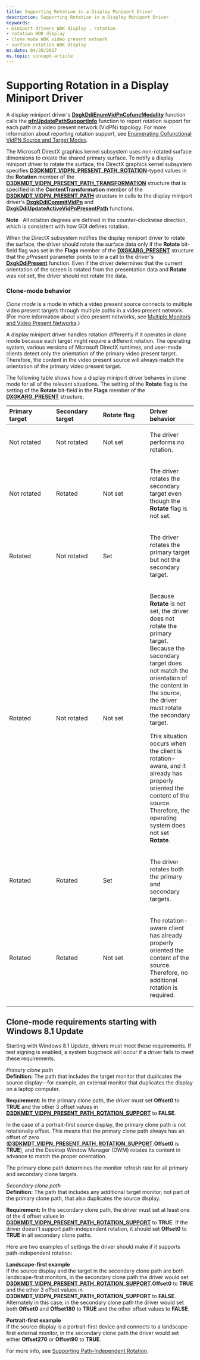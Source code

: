 ```yaml
---
title: Supporting Rotation in a Display Miniport Driver
description: Supporting Rotation in a Display Miniport Driver
keywords:
- miniport drivers WDK display , rotation
- rotation WDK display
- clone mode WDK video present network
- surface rotation WDK display
ms.date: 04/20/2017
ms.topic: concept-article
---
```


# Supporting Rotation in a Display Miniport Driver


A display miniport driver's [**DxgkDdiEnumVidPnCofuncModality**](/windows-hardware/drivers/ddi/d3dkmddi/nc-d3dkmddi-dxgkddi_enumvidpncofuncmodality) function calls the [**pfnUpdatePathSupportInfo**](/windows-hardware/drivers/ddi/d3dkmddi/nc-d3dkmddi-dxgkddi_vidpntopology_updatepathsupportinfo) function to report rotation support for each path in a video present network (VidPN) topology. For more information about reporting rotation support, see [Enumerating Cofunctional VidPN Source and Target Modes](enumerating-cofunctional-vidpn-source-and-target-modes.md).

The Microsoft DirectX graphics kernel subsystem uses non-rotated surface dimensions to create the shared primary surface. To notify a display miniport driver to rotate the surface, the DirectX graphics kernel subsystem specifies [**D3DKMDT\_VIDPN\_PRESENT\_PATH\_ROTATION**](/windows-hardware/drivers/ddi/d3dkmdt/ne-d3dkmdt-_d3dkmdt_vidpn_present_path_rotation)-typed values in the **Rotation** member of the [**D3DKMDT\_VIDPN\_PRESENT\_PATH\_TRANSFORMATION**](/windows-hardware/drivers/ddi/d3dkmdt/ns-d3dkmdt-_d3dkmdt_vidpn_present_path_transformation) structure that is specified in the **ContentTransformation** member of the [**D3DKMDT\_VIDPN\_PRESENT\_PATH**](/windows-hardware/drivers/ddi/d3dkmdt/ns-d3dkmdt-_d3dkmdt_vidpn_present_path) structure in calls to the display miniport driver's [**DxgkDdiCommitVidPn**](/windows-hardware/drivers/ddi/d3dkmddi/nc-d3dkmddi-dxgkddi_commitvidpn) and [**DxgkDdiUpdateActiveVidPnPresentPath**](/windows-hardware/drivers/ddi/d3dkmddi/nc-d3dkmddi-dxgkddi_updateactivevidpnpresentpath) functions.

**Note**   All rotation degrees are defined in the counter-clockwise direction, which is consistent with how GDI defines rotation.

 

When the DirectX subsystem notifies the display miniport driver to rotate the surface, the driver should rotate the surface data only if the **Rotate** bit-field flag was set in the **Flags** member of the [**DXGKARG\_PRESENT**](/windows-hardware/drivers/ddi/d3dkmddi/ns-d3dkmddi-_dxgkarg_present) structure that the *pPresent* parameter points to in a call to the driver's [**DxgkDdiPresent**](/windows-hardware/drivers/ddi/d3dkmddi/nc-d3dkmddi-dxgkddi_present) function. Even if the driver determines that the current orientation of the screen is rotated from the presentation data and **Rotate** was not set, the driver should not rotate the data.

### <span id="Clone-mode_behavior"></span><span id="clone-mode_behavior"></span><span id="CLONE-MODE_BEHAVIOR"></span>Clone-mode behavior

*Clone mode* is a mode in which a video present source connects to multiple video present targets through multiple paths in a video present network. (For more information about video present networks, see [Multiple Monitors and Video Present Networks](multiple-monitors-and-video-present-networks.md).)

A display miniport driver handles rotation differently if it operates in clone mode because each target might require a different rotation. The operating system, various versions of Microsoft DirectX runtimes, and user-mode clients detect only the orientation of the primary video present target. Therefore, the content in the video present source will always match the orientation of the primary video present target.

The following table shows how a display miniport driver behaves in clone mode for all of the relevant situations. The setting of the **Rotate** flag is the setting of the **Rotate** bit-field in the **Flags** member of the [**DXGKARG\_PRESENT**](/windows-hardware/drivers/ddi/d3dkmddi/ns-d3dkmddi-_dxgkarg_present) structure.

<table>
<colgroup>
<col width="25%" />
<col width="25%" />
<col width="25%" />
<col width="25%" />
</colgroup>
<thead>
<tr class="header">
<th align="left">Primary target</th>
<th align="left">Secondary target</th>
<th align="left">Rotate flag</th>
<th align="left">Driver behavior</th>
</tr>
</thead>
<tbody>
<tr class="odd">
<td align="left"><p>Not rotated</p></td>
<td align="left"><p>Not rotated</p></td>
<td align="left"><p>Not set</p></td>
<td align="left"><p>The driver performs no rotation.</p></td>
</tr>
<tr class="even">
<td align="left"><p>Not rotated</p></td>
<td align="left"><p>Rotated</p></td>
<td align="left"><p>Not set</p></td>
<td align="left"><p>The driver rotates the secondary target even though the <strong>Rotate</strong> flag is not set.</p></td>
</tr>
<tr class="odd">
<td align="left"><p>Rotated</p></td>
<td align="left"><p>Not rotated</p></td>
<td align="left"><p>Set</p></td>
<td align="left"><p>The driver rotates the primary target but not the secondary target.</p></td>
</tr>
<tr class="even">
<td align="left"><p>Rotated</p></td>
<td align="left"><p>Not rotated</p></td>
<td align="left"><p>Not set</p></td>
<td align="left"><p>Because <strong>Rotate</strong> is not set, the driver does not rotate the primary target. Because the secondary target does not match the orientation of the content in the source, the driver must rotate the secondary target.</p>
<p>This situation occurs when the client is rotation-aware, and it already has properly oriented the content of the source. Therefore, the operating system does not set <strong>Rotate</strong>.</p></td>
</tr>
<tr class="odd">
<td align="left"><p>Rotated</p></td>
<td align="left"><p>Rotated</p></td>
<td align="left"><p>Set</p></td>
<td align="left"><p>The driver rotates both the primary and secondary targets.</p></td>
</tr>
<tr class="even">
<td align="left"><p>Rotated</p></td>
<td align="left"><p>Rotated</p></td>
<td align="left"><p>Not set</p></td>
<td align="left"><p>The rotation-aware client has already properly oriented the content of the source. Therefore, no additional rotation is required.</p></td>
</tr>
</tbody>
</table>

 

## <span id="clone-mode_requirements"></span><span id="CLONE-MODE_REQUIREMENTS"></span>Clone-mode requirements starting with Windows 8.1 Update


Starting with Windows 8.1 Update, drivers must meet these requirements. If test signing is enabled, a system bugcheck will occur if a driver fails to meet these requirements.

<span id="Primary_clone_path"></span><span id="primary_clone_path"></span><span id="PRIMARY_CLONE_PATH"></span>*Primary clone path*  
**Definition:** The path that includes the target monitor that duplicates the source display—for example, an external monitor that duplicates the display on a laptop computer.

**Requirement:** In the primary clone path, the driver must set **Offset0** to **TRUE** and the other 3 offset values in [**D3DKMDT\_VIDPN\_PRESENT\_PATH\_ROTATION\_SUPPORT**](/windows-hardware/drivers/ddi/d3dkmdt/ns-d3dkmdt-_d3dkmdt_vidpn_present_path_rotation_support) to **FALSE**.

In the case of a portrait-first source display, the primary clone path is not rotationally offset. This means that the primary clone path always has an offset of zero ([**D3DKMDT\_VIDPN\_PRESENT\_PATH\_ROTATION\_SUPPORT**](/windows-hardware/drivers/ddi/d3dkmdt/ns-d3dkmdt-_d3dkmdt_vidpn_present_path_rotation_support).**Offset0** is **TRUE**), and the Desktop Window Manager (DWM) rotates its content in advance to match the proper orientation.

The primary clone path determines the monitor refresh rate for all primary and secondary clone targets.

<span id="Secondary_clone_path"></span><span id="secondary_clone_path"></span><span id="SECONDARY_CLONE_PATH"></span>*Secondary clone path*  
**Definition:** The path that includes any additional target monitor, not part of the primary clone path, that also duplicates the source display.

**Requirement:** In the secondary clone path, the driver must set at least one of the 4 offset values in [**D3DKMDT\_VIDPN\_PRESENT\_PATH\_ROTATION\_SUPPORT**](/windows-hardware/drivers/ddi/d3dkmdt/ns-d3dkmdt-_d3dkmdt_vidpn_present_path_rotation_support) to **TRUE**. If the driver doesn't support path-independent rotation, it should set **Offset0** to **TRUE** in all secondary clone paths.

Here are two examples of settings the driver should make if it supports path-independent rotation:

<span id="Landscape-first_example"></span><span id="landscape-first_example"></span><span id="LANDSCAPE-FIRST_EXAMPLE"></span>**Landscape-first example**  
If the source display and the target in the secondary clone path are both landscape-first monitors, in the secondary clone path the driver would set [**D3DKMDT\_VIDPN\_PRESENT\_PATH\_ROTATION\_SUPPORT**](/windows-hardware/drivers/ddi/d3dkmdt/ns-d3dkmdt-_d3dkmdt_vidpn_present_path_rotation_support).**Offset0** to **TRUE** and the other 3 offset values in **D3DKMDT\_VIDPN\_PRESENT\_PATH\_ROTATION\_SUPPORT** to **FALSE**. Alternately in this case, in the secondary clone path the driver would set both **Offset0** and **Offset180** to **TRUE** and the other offset values to **FALSE**.

<span id="Portrait-first_example"></span><span id="portrait-first_example"></span><span id="PORTRAIT-FIRST_EXAMPLE"></span>**Portrait-first example**  
If the source display is a portrait-first device and connects to a landscape-first external monitor, in the secondary clone path the driver would set either **Offset270** or **Offset90** to **TRUE**.

For more info, see [Supporting Path-Independent Rotation](supporting-path-independent-rotation.md).

 

